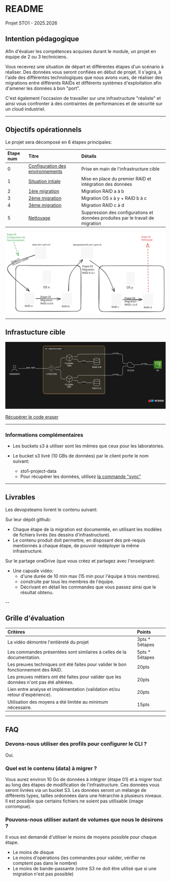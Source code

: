 # README

Projet STO1 - 2025.2026

## Intention pédagogique

Afin d'évaluer les compétences acquises durant le module, un projet en équipe de 2 ou 3 techniciens.

Vous recevrez une situation de départ et différentes étapes d'un scénario à réaliser. Des données vous seront confiées en début de projet. Il s'agira, à l'aide des différentes technologiques que nous avons vues, de réaliser des migrations entre différents RAIDs et différents systèmes d'exploitation afin d'amener les données à bon "port".

C'est également l'occasion de travailler sur une infrastructure "réaliste" et ainsi vous confronter à des contraintes de performances et de sécurité sur un cloud industriel.

---

## Objectifs opérationnels

Le projet sera décomposé en 6 étapes principales:

|Etape num|Titre                           |Détails|
|:--      |:--                             |:--    |
|0        |[Configuration des environnements](./Etape00_ConfigurationEnvironnement.md)|Prise en main de l'infrastructure cible|
|1        |[Situation intiale](./Etape01_SituationInitiale.md)          |Mise en place du premier RAID et intégration des données       |
|2        |[1ère migration](./Etape02_1ereMigration.md)                 |Migration RAID a à b       |
|3        |[2ème migration](./Etape03_2emeMigration.md)                 |Migration OS x à y + RAID b à c       |
|4        |[3ème migration](./Etape04_3emeMigration.md)                 |Migration RAID c à d       |
|5        |[Nettoyage](./Etape05_Nettoyage.md)                          |Suppression des configurations et données produites par le travail de migration|

![Overview](./appendices/excalidraw-sto1-project-overview.svg)

---

## Infrastucture cible

![InfraCible](./appendices/diagram-export.svg)

[Récupérer le code eraser](./appendices/infra.eraserdiagram)

---

### Informations complémentaires

* Les buckets s3 à utiliser sont les mêmes que ceux pour les laboratories.

* Le bucket s3 livré (10 GBs de données) par le client porte le nom suivant:
    * sto1-project-data
    * Pour récupérer les données, utilisez [la commande "sync"](https://docs.aws.amazon.com/cli/latest/reference/s3/sync.html)

---

## Livrables

Les devopsteams livrent le contenu suivant:

Sur leur dépôt github:

* Chaque étape de la migration est documentée, en utilisant les modèles de fichiers livrés (les dessins d'infrastructure).
* Le contenu produit doit permettre, en disposant des pré-requis mentionnés à chaque étape, de pouvoir redéployer la même infrastructure.

Sur le partage oneDrive (que vous créez et partagez avec l'enseignant:

* Une capusle vidéo:
    * d'une durée de 10 min max (15 min pour l'équipe à trois membres).
    * construite par tous les membres de l'équipe.
    * Décrivant en détail les commandes que vous passez ainsi que le résultat obtenu.

--

## Grille d'évaluation

|Critères|Points|
|:--|:--|
|La vidéo démontre l'entièreté du projet| 3pts * 5étapes|
|Les commandes présentées sont similaires à celles de la documentation.| 5pts * 5étapes|
|Les preuves techniques ont été faites pour valider le bon fonctionnement des RAID. |20pts|
|Les preuves métiers ont été faites pour valider que les données n'ont pas été altérées. |20pts|
|Lien entre analyse et implémentation (validation et/ou retour d'expérience). |20pts|
|Utilisation des moyens a été limitée au minimum nécessaire.|15pts|

---

## FAQ

### Devons-nous utiliser des profils pour configurer le CLI ?

Oui.

### Quel est le contenu (data) à migrer ?

Vous aurez environ 10 Go de données à intégrer (étape 01) et à migrer tout au long des étapes de modification de l'infrastructure.
Ces données vous seront livrées via un bucket S3.
Les données seront un mélange de différents types, tailles ordonnées dans une hiérarchie à plusieurs niveaux. Il est possible que certains fichiers ne soient pas utilisable (image corrompue).

### Pouvons-nous utiliser autant de volumes que nous le désirons ?

Il vous est demandé d'utiliser le moins de moyens possible pour chaque étape.
   * Le moins de disque
   * Le moins d'opérations (les commandes pour valider, vérifier ne comptent pas dans le nombre)
   * Le moins de bande-passante (votre S3 ne doit être utilisé que si une migration n'est pas possible)
